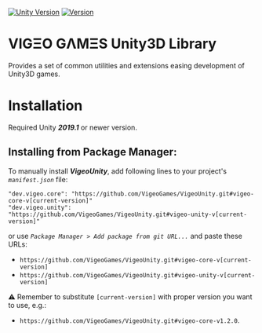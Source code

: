 [![Unity Version](https://img.shields.io/badge/unity-2019.1%2B-blue)](https://unity3d.com/get-unity/download)
[![Version](https://img.shields.io/github/package-json/v/VigeoGames/VigeoUnity/upm-vigeo-core?color=green&label=version)](https://github.com/VigeoGames/VigeoUnity/releases)

# VIGΞO GΛMΞS Unity3D Library

Provides a set of common utilities and extensions easing development of Unity3D games.

# Installation

Required Unity **_2019.1_** or newer version.

## Installing from Package Manager:

To manually install **_VigeoUnity_**, add following lines to your project's _`manifest.json`_ file:

```
"dev.vigeo.core": "https://github.com/VigeoGames/VigeoUnity.git#vigeo-core-v[current-version]"
"dev.vigeo.unity": "https://github.com/VigeoGames/VigeoUnity.git#vigeo-unity-v[current-version]"
```

or use _`Package Manager > Add package from git URL...`_ and paste these URLs:
* `https://github.com/VigeoGames/VigeoUnity.git#vigeo-core-v[current-version]`
* `https://github.com/VigeoGames/VigeoUnity.git#vigeo-unity-v[current-version]`

⚠️ Remember to substitute `[current-version]` with proper version you want to use, e.g.:
* `https://github.com/VigeoGames/VigeoUnity.git#vigeo-core-v1.2.0`.
